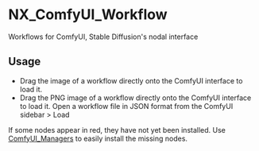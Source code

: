 # NX_ComfyUI_Workflow

Workflows for ComfyUI, Stable Diffusion's nodal interface

## Usage

- Drag the image of a workflow directly onto the ComfyUI interface to load it.
- Drag the PNG image of a workflow directly onto the ComfyUI interface to load it.
Open a workflow file in JSON format from the ComfyUI sidebar > Load

If some nodes appear in red, they have not yet been installed.
Use [ComfyUI_Managers](https://github.com/ltdrdata/ComfyUI-Manager) to easily install the missing nodes.